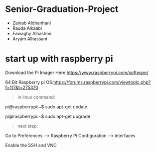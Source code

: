 # Senior-Graduation-Project
* Zainab Aldhanhani   
* Rauda Alkaabi      
* Fawaghy Alhashmi    
* Aryam  Alhassani

# start up with raspberry pi

Download the Pi Imager Here:https://www.raspberrypi.com/software/

64 Bit Raspberry pi OS:https://forums.raspberrypi.com/viewtopic.php?f=117&t=275370

>in linux command: 

pi@raspberrypi:~$ sudo apt-get update

pi@raspberrypi:~$ sudo apt-get upgrade

>next step:

  Go to Preferences --> Raspberry Pi Configuration --> interfaces 

  Enable the SSH and VNC
